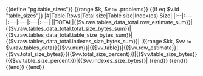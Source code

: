 {{define "pg.table_sizes"}}
{{range $k, $v := .problems}}
{{if eq $v.id "table_sizes"}}
|#|Table|Rows|Total size|Table size|Index(es) Size|
|:--|:---|:---|:---|:---|:---|
||TOTAL|{{$v.raw.tables_data_total.row_estimate_sum}}|{{$v.raw.tables_data_total.total_size_bytes_sum}}|{{$v.raw.tables_data_total.table_size_bytes_sum}}|{{$v.raw.tables_data_total.indexes_size_bytes_sum}}|
|{{range $kk, $vv := $v.raw.tables_data}}{{$vv.num}}|{{$vv.table}}|{{$vv.row_estimate}}|{{$vv.total_size_bytes}}({{$vv.total_size_percent}})|{{$vv.table_size_bytes}}({{$vv.table_size_percent}})|{{$vv.indexes_size_bytes}}|
{{end}}
{{end}}
{{end}}
{{end}}